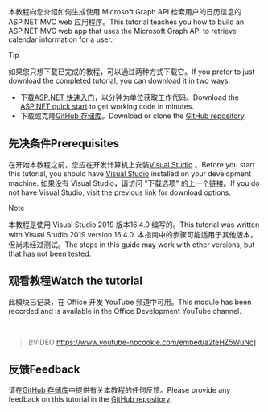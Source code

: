 <!-- markdownlint-disable MD002 MD041 -->

<span data-ttu-id="84c7e-101">本教程向您介绍如何生成使用 Microsoft Graph API 检索用户的日历信息的 ASP.NET MVC web 应用程序。</span><span class="sxs-lookup"><span data-stu-id="84c7e-101">This tutorial teaches you how to build an ASP.NET MVC web app that uses the Microsoft Graph API to retrieve calendar information for a user.</span></span>

> [!TIP]
> <span data-ttu-id="84c7e-102">如果您只想下载已完成的教程，可以通过两种方式下载它。</span><span class="sxs-lookup"><span data-stu-id="84c7e-102">If you prefer to just download the completed tutorial, you can download it in two ways.</span></span>
>
> - <span data-ttu-id="84c7e-103">下载[ASP.NET 快速入门](https://developer.microsoft.com/graph/quick-start?platform=option-dotnet)，以分钟为单位获取工作代码。</span><span class="sxs-lookup"><span data-stu-id="84c7e-103">Download the [ASP.NET quick start](https://developer.microsoft.com/graph/quick-start?platform=option-dotnet) to get working code in minutes.</span></span>
> - <span data-ttu-id="84c7e-104">下载或克隆[GitHub 存储库](https://github.com/microsoftgraph/msgraph-training-aspnetmvcapp)。</span><span class="sxs-lookup"><span data-stu-id="84c7e-104">Download or clone the [GitHub repository](https://github.com/microsoftgraph/msgraph-training-aspnetmvcapp).</span></span>

## <a name="prerequisites"></a><span data-ttu-id="84c7e-105">先决条件</span><span class="sxs-lookup"><span data-stu-id="84c7e-105">Prerequisites</span></span>

<span data-ttu-id="84c7e-106">在开始本教程之前，您应在开发计算机上安装[Visual Studio](https://visualstudio.microsoft.com/vs/) 。</span><span class="sxs-lookup"><span data-stu-id="84c7e-106">Before you start this tutorial, you should have [Visual Studio](https://visualstudio.microsoft.com/vs/) installed on your development machine.</span></span> <span data-ttu-id="84c7e-107">如果没有 Visual Studio，请访问 "下载选项" 的上一个链接。</span><span class="sxs-lookup"><span data-stu-id="84c7e-107">If you do not have Visual Studio, visit the previous link for download options.</span></span>

> [!NOTE]
> <span data-ttu-id="84c7e-108">本教程是使用 Visual Studio 2019 版本16.4.0 编写的。</span><span class="sxs-lookup"><span data-stu-id="84c7e-108">This tutorial was written with Visual Studio 2019 version 16.4.0.</span></span> <span data-ttu-id="84c7e-109">本指南中的步骤可能适用于其他版本，但尚未经过测试。</span><span class="sxs-lookup"><span data-stu-id="84c7e-109">The steps in this guide may work with other versions, but that has not been tested.</span></span>

## <a name="watch-the-tutorial"></a><span data-ttu-id="84c7e-110">观看教程</span><span class="sxs-lookup"><span data-stu-id="84c7e-110">Watch the tutorial</span></span>

<span data-ttu-id="84c7e-111">此模块已记录，在 Office 开发 YouTube 频道中可用。</span><span class="sxs-lookup"><span data-stu-id="84c7e-111">This module has been recorded and is available in the Office Development YouTube channel.</span></span>

<!-- markdownlint-disable MD033 MD034 -->
<br/>

> [!VIDEO https://www.youtube-nocookie.com/embed/a2teHZ5WuNc]
<!-- markdownlint-enable MD033 MD034 -->

## <a name="feedback"></a><span data-ttu-id="84c7e-112">反馈</span><span class="sxs-lookup"><span data-stu-id="84c7e-112">Feedback</span></span>

<span data-ttu-id="84c7e-113">请在[GitHub 存储库](https://github.com/microsoftgraph/msgraph-training-aspnetmvcapp)中提供有关本教程的任何反馈。</span><span class="sxs-lookup"><span data-stu-id="84c7e-113">Please provide any feedback on this tutorial in the [GitHub repository](https://github.com/microsoftgraph/msgraph-training-aspnetmvcapp).</span></span>
